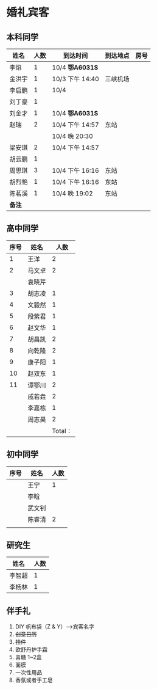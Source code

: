 # 婚礼宾客

## 本科同学

| 姓名     | 人数 | 到达时间               | 到达地点 | 房号 |
| -------- | ---- | ---------------------- | -------- | ---- |
| 李焰     | 1    | 10/4   **鄂A6031S**    |          |      |
| 金洪宇   | 1    | 10/3    下午   14:40   | 三峡机场 |      |
| 李启鹏   | 1    | 10/4                   |          |      |
| 刘丁豪   | 1    |                        |          |      |
| 刘金才   | 1    | 10/4    **鄂A6031S**   |          |      |
| 赵瑞     | 2    | 10/4   下午   14:57    | 东站     |      |
|          |      | 10/4    晚       20:30 |          |      |
| 梁安琪   | 2    | 10/4   下午   14:57    |          |      |
| 胡云鹏   | 1    |                        |          |      |
| 周思琪   | 3    | 10/4  下午    16:16    | 东站     |      |
| 胡烈艳   | 1    | 10/4  下午    16:16    | 东站     |      |
| 陈茗溪   | 1    | 10/4  晚         19:02 | 东站     |      |
| **备注** |      |                        |          |      |



## 高中同学



| 序号 | 姓名   | 人数    |
| ---- | ------ | ------- |
| 1    | 王洋   | 2       |
| 2    | 马文卓 | 2       |
|      | 袁晓芹 |         |
| 3    | 胡志凌 | 1       |
| 4    | 文毅然 | 1       |
| 5    | 段紫君 | 1       |
| 6    | 赵文华 | 1       |
| 7    | 胡昌凯 | 2       |
| 8    | 向乾隆 | 2       |
| 9    | 康子阳 | 1       |
| 10   | 赵双东 | 1       |
| 11   | 谭鄂川 | 2       |
|      | 戚若垚 | 2       |
|      | 李嘉栋 | 1       |
|      | 周志昊 | 2       |
|      |        | Total： |



## 初中同学

| 序号 | 姓名   | 人数 |
| ---- | ------ | ---- |
|      | 王宁   | 1    |
|      | 李晗   |      |
|      | 武文钊 |      |
|      | 陈睿清 | 2    |
|      |        |      |



## 研究生

| 姓名   | 人数 |
| ------ | ---- |
| 李智超 | 1    |
| 李杨林 | 1    |



## 伴手礼

1. DIY 帆布袋（Z & Y）-->宾客名字
2. ~~创意日历~~
3. ~~挂件~~
4. 欧舒丹护手霜
5. 喜糖 1~2盒
6. 面膜
7. 一次性用品
8. 香氛或者手工皂
